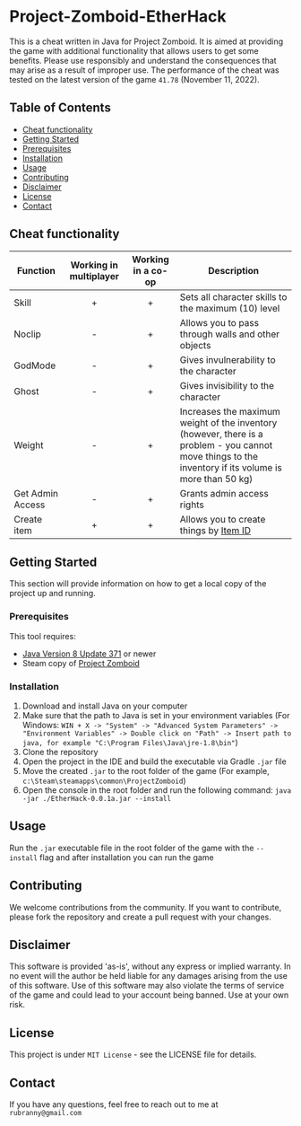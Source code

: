 # Project-Zomboid-EtherHack
This is a cheat written in Java for Project Zomboid. It is aimed at providing the game with additional functionality that allows users to get some benefits. Please use responsibly and understand the consequences that may arise as a result of improper use.
The performance of the cheat was tested on the latest version of the game `41.78` (November 11, 2022).
## Table of Contents
- [Cheat functionality]( #cheat-functionality)
- [Getting Started](#getting-started)
- [Prerequisites](#prerequisites)
- [Installation](#installation)
- [Usage](#usage)
- [Contributing](#contributing)
- [Disclaimer](#disclaimer)
- [License](#license)
- [Contact](#contact)

## Cheat functionality

| Function         | Working in multiplayer | Working in a co-op | Description                                                                                                                                            |
|------------------|:----------------------:|:------------------:|--------------------------------------------------------------------------------------------------------------------------------------------------------|
| Skill            |           +            |         +          | Sets all character skills to the maximum (10) level                                                                                                    |
| Noclip           |           -            |         +          | Allows you to pass through walls and other objects                                                                                                     |
| GodMode          |           -            |         +          | Gives invulnerability to the character                                                                                                                 |
| Ghost            |           -            |         +          | Gives invisibility to the character                                                                                                                    |
| Weight           |           -            |         +          | Increases the maximum weight of the inventory (however, there is a problem - you cannot move things to the inventory if its volume is more than 50 kg) |
| Get Admin Access |           -            |         +          | Grants admin access rights                                                                                                                             |
| Create item      |           +            |         +          | Allows you to create things by [Item ID](https://pzwiki.net/wiki/Items)                                                                                |

## Getting Started

This section will provide information on how to get a local copy of the project up and running.

### Prerequisites

This tool requires:
- [Java Version 8 Update 371](https://www.java.com/en/download/) or newer
- Steam copy of [Project Zomboid](https://store.steampowered.com/app/108600/Project_Zomboid/)

### Installation

1. Download and install Java on your computer
2. Make sure that the path to Java is set in your environment variables (For Windows: `WIN + X -> "System" -> "Advanced System Parameters" -> "Environment Variables" -> Double click on "Path" -> Insert path to java, for example "C:\Program Files\Java\jre-1.8\bin"`)
3. Clone the repository
4. Open the project in the IDE and build the executable via Gradle `.jar` file
5. Move the created `.jar` to the root folder of the game (For example, `c:\Steam\steamapps\common\ProjectZomboid`)
6. Open the console in the root folder and run the following command: `java -jar ./EtherHack-0.0.1a.jar --install`

## Usage

Run the `.jar` executable file in the root folder of the game with the `--install` flag and after installation you can run the game

## Contributing

We welcome contributions from the community. If you want to contribute, please fork the repository and create a pull request with your changes.

## Disclaimer

This software is provided 'as-is', without any express or implied warranty. In no event will the author be held liable for any damages arising from the use of this software. Use of this software may also violate the terms of service of the game and could lead to your account being banned. Use at your own risk.

## License

This project is under `MIT License` - see the LICENSE file for details.

## Contact

If you have any questions, feel free to reach out to me at `rubranny@gmail.com`
